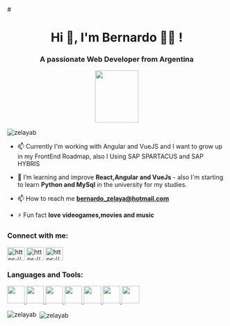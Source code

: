 <header>
  <link rel="stylesheet" href="https://cdn.jsdelivr.net/gh/devicons/devicon@v2.10.1/devicon.min.css">
</header> 



#<h1 align="center">Hi 👋, I'm Bernardo	🧔🏻 !</h1>

<h3 align="center">A passionate Web Developer from Argentina</h3>
<p align="center"><img src="https://user-images.githubusercontent.com/73174174/99049264-67ee3d80-2575-11eb-980a-9921498c94a0.png" width="100" height="120"></p>


<p align="left"> <img src="https://komarev.com/ghpvc/?username=zelayab&label=Profile%20views&color=0e75b6&style=flat" alt="zelayab" /></p>

- 📫 Currently I'm working with Angular and VueJS and I want to grow up in my FrontEnd Roadmap, also I Using SAP SPARTACUS and SAP HYBRIS 
- 🌱 I’m learning and improve **React,Angular and VueJs** - also I'm starting to learn **Python and MySql** in the university for my studies.

- 📫 How to reach me **bernardo_zelaya@hotmail.com**

- ⚡ Fun fact **love videogames,movies and music**

<h3 align="left">Connect with me:</h3>
<p align="left">
<a href="https://linkedin.com/in//bernardo-zelaya-025960b4/" target="blank"><img align="center" src="https://cdn.jsdelivr.net/npm/simple-icons@3.0.1/icons/linkedin.svg" alt="https://www.linkedin.com/in/bernardo-zelaya-025960b4" height="30" width="40" /></a>
<a href="https://www.facebook.com/bernardozelaya/" target="blank"><img align="center" src="https://cdn.jsdelivr.net/npm/simple-icons@3.0.1/icons/facebook.svg" alt="https://www.facebook.com/bernardozelaya/" height="30" width="40" /></a>
<a href="https://www.instagram.com/berzelaya" target="blank"><img align="center" src="https://cdn.jsdelivr.net/npm/simple-icons@3.0.1/icons/instagram.svg" alt="https://www.instagram.com/berzelaya" height="30" width="40" /></a>
</p>

<h3 align="left">
  Languages and Tools:
</h3>

<p align="left">
    
  <a href="https://www.figma.com/" target="_blank"> 
  <img src="https://www.vectorlogo.zone/logos/figma/figma-icon.svg" alt="" width="40" height="40"/> 
  </a>
  
  <a href="https://www.w3.org/html/" target="_blank"> 
  <img src="https://upload.wikimedia.org/wikipedia/commons/thumb/6/61/HTML5_logo_and_wordmark.svg/512px-HTML5_logo_and_wordmark.svg.png" alt="" width="40" height="40"/>
  </a> 

  <a href="https://developer.mozilla.org/en-US/docs/Web/JavaScript" target="_blank"> 
  <img src="https://upload.wikimedia.org/wikipedia/commons/thumb/9/99/Unofficial_JavaScript_logo_2.svg/480px-Unofficial_JavaScript_logo_2.svg.png" alt="" width="40" height="40"/> 
  </a> 
  
  <a href="https://nodejs.org" target="_blank"> 
    <img src="https://seeklogo.com/images/N/nodejs-logo-FBE122E377-seeklogo.com.png" alt="" width="40" height="40"/> 
  </a>
  
  <a href="https://www.photoshop.com/en" target="_blank"> 
      <img src="https://upload.wikimedia.org/wikipedia/commons/thumb/a/af/Adobe_Photoshop_CC_icon.svg/1051px-Adobe_Photoshop_CC_icon.svg.png" alt="" width="40"                height="40"/> 
  </a> 
  
  <a href="https://reactjs.org/" target="_blank">
    <img src="https://cdn.worldvectorlogo.com/logos/react-1.svg" alt="" width="40" height="40"/> 
  </a> 
   <a href="https://angular.io" target="_blank">
    <img src="https://upload.wikimedia.org/wikipedia/commons/thumb/c/cf/Angular_full_color_logo.svg/1200px-Angular_full_color_logo.svg.png" alt="" width="40" height="40"/> 
  </a> 
  </p>

<p><img align="left" src="https://github-readme-stats.vercel.app/api/top-langs?username=zelayab&show_icons=true&locale=en&layout=compact" alt="zelayab" /></p>

<p>&nbsp;<img align="center" src="https://github-readme-stats.vercel.app/api?username=zelayab&show_icons=true&locale=en" alt="zelayab" /></p>
